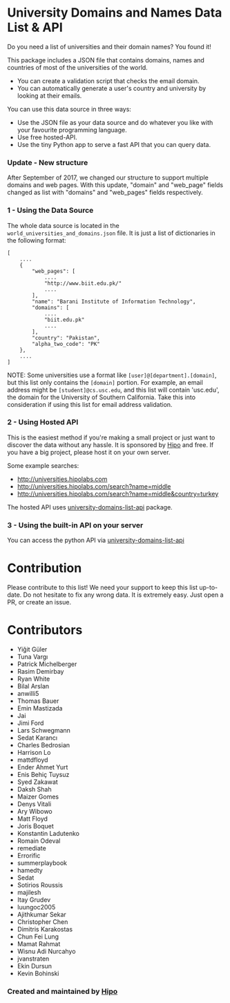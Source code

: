 # University Domains and Names Data List & API

Do you need a list of universities and their domain names? You found it!

This package includes a JSON file that contains domains, names and countries of most of the universities of the world.
 - You can create a validation script that checks the email domain.
 - You can automatically generate a user's country and university by looking at their emails.


You can use this data source in three ways:
 - Use the JSON file as your data source and do whatever you like with your favourite programming language.
 - Use free hosted-API.
 - Use the tiny Python app to serve a fast API that you can query data.

### Update - New structure

After September of 2017, we changed our structure to support multiple domains and web pages. With this update, "domain" and "web_page" fields changed as list with "domains" and "web_pages" fields respectively.

### 1 - Using the Data Source

The whole data source is located in the `world_universities_and_domains.json` file. It is just a list of dictionaries in the following format:

	[
		....
		{
			"web_pages": [
				....
				"http://www.biit.edu.pk/"
				....
			],
			"name": "Barani Institute of Information Technology",
			"domains": [
				....
				"biit.edu.pk"
				....
			],
			"country": "Pakistan",
			"alpha_two_code": "PK"
		},
		....
	]


NOTE: Some universities use a format like `[user]@[department].[domain]`, but this list only contains the `[domain]` portion.
For example, an email address might be `[student]@cs.usc.edu`, and this list will contain 'usc.edu', the domain for the
University of Southern California. Take this into consideration if using this list for email address validation.

### 2 - Using Hosted API

This is the easiest method if you're making a small project or just want to discover the data without any hassle.
It is sponsored by [Hipo](http://www.hipolabs.com) and free. If you have a big project, please host it on your own server.

Some example searches:

 - http://universities.hipolabs.com
 - http://universities.hipolabs.com/search?name=middle
 - http://universities.hipolabs.com/search?name=middle&country=turkey

The hosted API uses [university-domains-list-api](https://github.com/Hipo/university-domains-list-api) package.


### 3 - Using the built-in API on your server

You can access the python API via [university-domains-list-api](https://github.com/Hipo/university-domains-list-api)

# Contribution
Please contribute to this list! We need your support to keep this list up-to-date.
Do not hesitate to fix any wrong data. It is extremely easy. Just open a PR, or create an issue.

# Contributors

 - Yiğit Güler
 - Tuna Vargı
 - Patrick Michelberger
 - Rasim Demirbay
 - Ryan White
 - Bilal Arslan
 - anwilli5
 - Thomas Bauer
 - Emin Mastizada
 - Jai
 - Jimi Ford
 - Lars Schwegmann
 - Sedat Karancı
 - Charles Bedrosian
 - Harrison Lo
 - mattdfloyd
 - Ender Ahmet Yurt
 - Enis Behiç Tuysuz
 - Syed Zakawat
 - Daksh Shah
 - Maizer Gomes
 - Denys Vitali
 - Ary Wibowo
 - Matt Floyd
 - Joris Boquet
 - Konstantin Ladutenko
 - Romain Odeval
 - remediate
 - Errorific
 - summerplaybook
 - hamedty
 - Sedat
 - Sotirios Roussis
 - majilesh
 - Itay Grudev
 - luungoc2005
 - Ajithkumar Sekar
 - Christopher Chen
 - Dimitris Karakostas
 - Chun Fei Lung
 - Mamat Rahmat
 - Wisnu Adi Nurcahyo
 - jvanstraten
 - Ekin Dursun
 - Kevin Bohinski

### Created and maintained by [Hipo](http://www.hipolabs.com)
